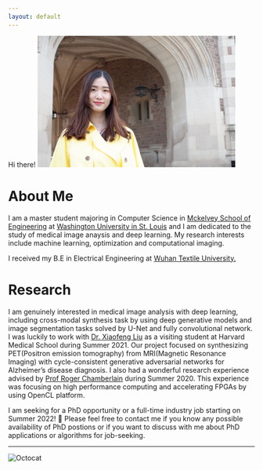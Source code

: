 ```yaml
---
layout: default
---
```



Hi there!
<img src="/docs/IMG_0462 2.JPG" alt="tt" width="404" height="268">


# About Me

I am a master student majoring in Computer Science in <a href="https://engineering.wustl.edu/index.html">Mckelvey School of Engineering</a> at <a href="https://wustl.edu/"> Washington University in St. Louis</a> and I am dedicated to the study of medical image anaysis and deep learning. My research interests include machine learning, optimization and computational imaging. 

I received my B.E in Electrical Engineering at <a href= "https://www.wtu.edu.cn/"> Wuhan Textile University. </a> 

# Research
I am genuinely interested in medical image analysis with deep learning, including cross-modal synthesis task by using deep generative models
and image segmentation tasks solved by U-Net and fully convolutional network. I was luckily to work with <a href="https://scholar.harvard.edu/xiaofeng"> Dr. Xiaofeng Liu</a> as a visiting student at Harvard Medical School during Summer 2021. Our project focused on synthesizing PET(Positron emission tomography) from MRI(Magnetic Resonance Imaging) with cycle-consistent generative adversarial networks for Alzheimer’s disease diagnosis. I also had a wonderful research experience advised by <a href="https://www.ccrc.wustl.edu/~roger/">Prof Roger Chamberlain</a> during Summer 2020. This experience was focusing on high performance computing and accelerating FPGAs by using OpenCL platform. 

I am seeking for a PhD opportunity or a full-time industry job starting on Summer 2022! 🎉
Please feel free to contact me if you know any possible availability of PhD postions or if you want to discuss with me about PhD applications or algorithms for job-seeking.


* * *

![Octocat](https://github.githubassets.com/images/icons/emoji/octocat.png)



